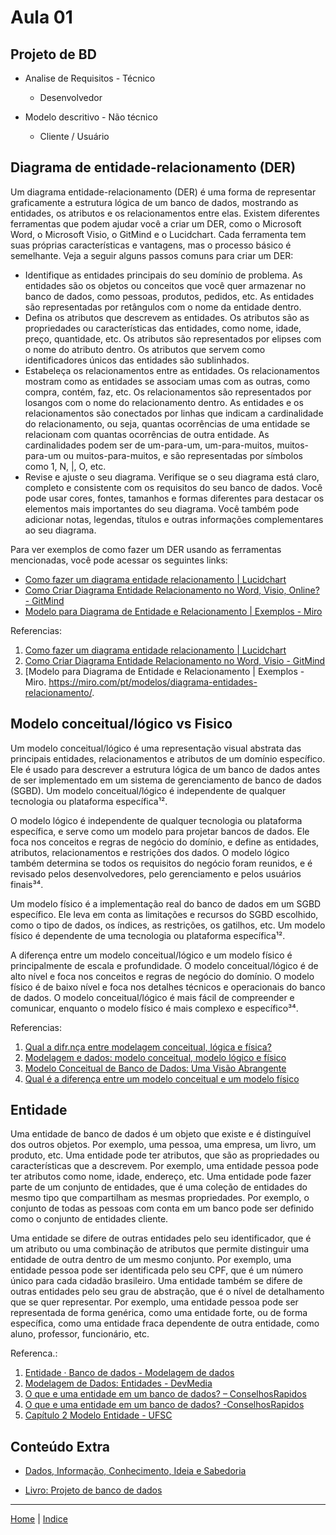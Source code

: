 # Aula 01

## Projeto de BD

- Analise de Requisitos - Técnico
    * Desenvolvedor 

- Modelo descritivo - Não técnico 
    * Cliente / Usuário

## Diagrama de entidade-relacionamento (DER)

Um diagrama entidade-relacionamento (DER) é uma forma de representar graficamente a estrutura lógica de um banco de dados, mostrando as entidades, os atributos e os relacionamentos entre elas. Existem diferentes ferramentas que podem ajudar você a criar um DER, como o Microsoft Word, o Microsoft Visio, o GitMind e o Lucidchart. Cada ferramenta tem suas próprias características e vantagens, mas o processo básico é semelhante. Veja a seguir alguns passos comuns para criar um DER:

- Identifique as entidades principais do seu domínio de problema. As entidades são os objetos ou conceitos que você quer armazenar no banco de dados, como pessoas, produtos, pedidos, etc. As entidades são representadas por retângulos com o nome da entidade dentro.
- Defina os atributos que descrevem as entidades. Os atributos são as propriedades ou características das entidades, como nome, idade, preço, quantidade, etc. Os atributos são representados por elipses com o nome do atributo dentro. Os atributos que servem como identificadores únicos das entidades são sublinhados.
- Estabeleça os relacionamentos entre as entidades. Os relacionamentos mostram como as entidades se associam umas com as outras, como compra, contém, faz, etc. Os relacionamentos são representados por losangos com o nome do relacionamento dentro. As entidades e os relacionamentos são conectados por linhas que indicam a cardinalidade do relacionamento, ou seja, quantas ocorrências de uma entidade se relacionam com quantas ocorrências de outra entidade. As cardinalidades podem ser de um-para-um, um-para-muitos, muitos-para-um ou muitos-para-muitos, e são representadas por símbolos como 1, N, |, O, etc.
- Revise e ajuste o seu diagrama. Verifique se o seu diagrama está claro, completo e consistente com os requisitos do seu banco de dados. Você pode usar cores, fontes, tamanhos e formas diferentes para destacar os elementos mais importantes do seu diagrama. Você também pode adicionar notas, legendas, títulos e outras informações complementares ao seu diagrama.

Para ver exemplos de como fazer um DER usando as ferramentas mencionadas, você pode acessar os seguintes links:

- [Como fazer um diagrama entidade relacionamento | Lucidchart](^1^)
- [Como Criar Diagrama Entidade Relacionamento no Word, Visio, Online? - GitMind](^2^)
- [Modelo para Diagrama de Entidade e Relacionamento | Exemplos - Miro](^3^)

Referencias: 
1. [Como fazer um diagrama entidade relacionamento | Lucidchart](https://www.lucidchart.com/pages/pt/como-fazer-um-diagrama-entidade-relacionamento)
2. [Como Criar Diagrama Entidade Relacionamento no Word, Visio - GitMind](https://gitmind.com/pt/criar-diagrama-entidade-relacionamento.html)
3. [Modelo para Diagrama de Entidade e Relacionamento | Exemplos - Miro. https://miro.com/pt/modelos/diagrama-entidades-relacionamento/.

## Modelo conceitual/lógico vs Fisico

Um modelo conceitual/lógico é uma representação visual abstrata das principais entidades, relacionamentos e atributos de um domínio específico. Ele é usado para descrever a estrutura lógica de um banco de dados antes de ser implementado em um sistema de gerenciamento de banco de dados (SGBD). Um modelo conceitual/lógico é independente de qualquer tecnologia ou plataforma específica¹².

O modelo lógico é independente de qualquer tecnologia ou plataforma específica, e serve como um modelo para projetar bancos de dados. Ele foca nos conceitos e regras de negócio do domínio, e define as entidades, atributos, relacionamentos e restrições dos dados. O modelo lógico também determina se todos os requisitos do negócio foram reunidos, e é revisado pelos desenvolvedores, pelo gerenciamento e pelos usuários finais³⁴.

Um modelo físico é a implementação real do banco de dados em um SGBD específico. Ele leva em conta as limitações e recursos do SGBD escolhido, como o tipo de dados, os índices, as restrições, os gatilhos, etc. Um modelo físico é dependente de uma tecnologia ou plataforma específica¹².

A diferença entre um modelo conceitual/lógico e um modelo físico é principalmente de escala e profundidade. O modelo conceitual/lógico é de alto nível e foca nos conceitos e regras de negócio do domínio. O modelo físico é de baixo nível e foca nos detalhes técnicos e operacionais do banco de dados. O modelo conceitual/lógico é mais fácil de compreender e comunicar, enquanto o modelo físico é mais complexo e específico³⁴.

Referencias: 
1. [Qual a difr.nça entre modelagem conceitual, lógica e física?](https://pt.stackoverflow.com/questions/294699/qual-a-diferen%c3%a7a-entre-modelagem-conceitual-l%c3%b3gica-e-f%c3%adsica)
2. [Modelagem e dados: modelo conceitual, modelo lógico e físico](https://www.luis.blog.br/modelagem-de-dados-modelo-conceitual-modelo-logico-e-fisico.html)
3. [Modelo Conceitual de Banco de Dados: Uma Visão Abrangente](https://federalcubatao.com.br/banco-de-dados/modelo-conceitual-de-banco-de-dados-uma-visao-abrangente/)
4. [Qual é a diferença entre um modelo conceitual e um modelo físico](https://www.tabonfils.com/qual-e-a-diferenca-entre-um-modelo-conceitual-e-um-modelo-fisico/)

## Entidade

Uma entidade de banco de dados é um objeto que existe e é distinguível dos outros objetos. Por exemplo, uma pessoa, uma empresa, um livro, um produto, etc. Uma entidade pode ter atributos, que são as propriedades ou características que a descrevem. Por exemplo, uma entidade pessoa pode ter atributos como nome, idade, endereço, etc. Uma entidade pode fazer parte de um conjunto de entidades, que é uma coleção de entidades do mesmo tipo que compartilham as mesmas propriedades. Por exemplo, o conjunto de todas as pessoas com conta em um banco pode ser definido como o conjunto de entidades cliente.

Uma entidade se difere de outras entidades pelo seu identificador, que é um atributo ou uma combinação de atributos que permite distinguir uma entidade de outra dentro de um mesmo conjunto. Por exemplo, uma entidade pessoa pode ser identificada pelo seu CPF, que é um número único para cada cidadão brasileiro. Uma entidade também se difere de outras entidades pelo seu grau de abstração, que é o nível de detalhamento que se quer representar. Por exemplo, uma entidade pessoa pode ser representada de forma genérica, como uma entidade forte, ou de forma específica, como uma entidade fraca dependente de outra entidade, como aluno, professor, funcionário, etc.

Referenca.: 
1. [Entidade · Banco de dados - Modelagem de dados](https://fabiojaniolima.gitbooks.io/banco-de-dados-modelagem-de-dados/caitulo-2/2.1-entidade.html)
2. [Modelagem de Dados: Entidades - DevMedia](https://www.devmedia.com.br/modelagem-de-dados-1-entidades/4140)
3. [O que e uma entidade em um banco de dados? – ConselhosRapidos](https://bing.com/search?q=Descrva+um+entidade+de+banco+dados+%c3%a9+o+que+a+difere)
4. [O que e uma entidade em um banco de dados? -ConselhosRapidos](https://conselhosrapidos.com.br/o-que-e-uma-entidade-em-um-banco-de-dados/)
5. [Capítulo 2 Modelo Entidade - UFSC](http://www.inf.ufsc.br/~mario/cap2texto.pdf)

## Conteúdo Extra

* [Dados, Informação, Conhecimento, Ideia e Sabedoria](https://mobimais.com.br/blog/dados-informacao-conhecimento-ideia-e-sabedoria/)

* [Livro: Projeto de banco de dados](./doc/Projeto%20de%20Banco%20de%20Dados%20-%20C.%20A.%20Heuser.pdf)

------------

[Home](../README.md) | [Indice](README.md)